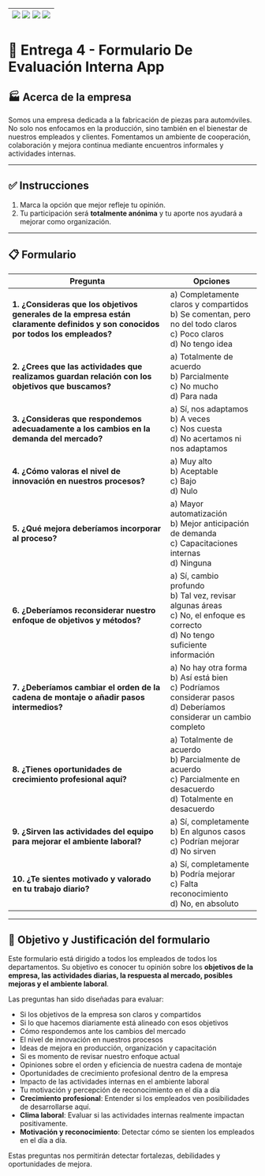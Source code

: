 | [![](https://img.shields.io/badge/-Inicio-FFF?style=flat&logo=Emlakjet&logoColor=black)](/README.md) [![](https://img.shields.io/badge/-Entrega_2-FFF?style=flat&logo=openstreetmap&logoColor=black)](/Entregas/Entrega-2/ModeloDeNegocio.md)  [![](https://img.shields.io/badge/-Entrega_3-FFF?style=flat&logo=openstreetmap&logoColor=black)](/Entregas/Entrega-3/DocumentoAnalisis.md)  [![](https://img.shields.io/badge/-Entrega_4-FFF?style=flat&logo=openstreetmap&logoColor=black)]()|
|:-:|

# 📄 Entrega 4 - Formulario De Evaluación Interna App

## 🏭 Acerca de la empresa

Somos una empresa dedicada a la fabricación de piezas para automóviles. No solo nos enfocamos en la producción, sino también en el bienestar de nuestros empleados y clientes. Fomentamos un ambiente de cooperación, colaboración y mejora continua mediante encuentros informales y actividades internas.

---

## ✅ Instrucciones

1. Marca la opción que mejor refleje tu opinión.
2. Tu participación será **totalmente anónima** y tu aporte nos ayudará a mejorar como organización.


---

## 📋 Formulario 

| Pregunta | Opciones |
|---------|----------|
| **1. ¿Consideras que los objetivos generales de la empresa están claramente definidos y son conocidos por todos los empleados?** | a) Completamente claros y compartidos<br>b) Se comentan, pero no del todo claros<br>c) Poco claros<br>d) No tengo idea |
| **2. ¿Crees que las actividades que realizamos guardan relación con los objetivos que buscamos?** | a) Totalmente de acuerdo<br>b) Parcialmente<br>c) No mucho<br>d) Para nada |
| **3. ¿Consideras que respondemos adecuadamente a los cambios en la demanda del mercado?** | a) Sí, nos adaptamos<br>b) A veces<br>c) Nos cuesta<br>d) No acertamos ni nos adaptamos |
| **4. ¿Cómo valoras el nivel de innovación en nuestros procesos?** | a) Muy alto<br>b) Aceptable<br>c) Bajo<br>d) Nulo |
| **5. ¿Qué mejora deberíamos incorporar al proceso?** | a) Mayor automatización<br>b) Mejor anticipación de demanda<br>c) Capacitaciones internas<br>d) Ninguna |
| **6. ¿Deberíamos reconsiderar nuestro enfoque de objetivos y métodos?** | a) Sí, cambio profundo<br>b) Tal vez, revisar algunas áreas<br>c) No, el enfoque es correcto<br>d) No tengo suficiente información |
| **7. ¿Deberíamos cambiar el orden de la cadena de montaje o añadir pasos intermedios?** | a) No hay otra forma<br>b) Así está bien<br>c) Podríamos considerar pasos<br>d) Deberíamos considerar un cambio completo |
| **8. ¿Tienes oportunidades de crecimiento profesional aquí?** | a) Totalmente de acuerdo<br>b) Parcialmente de acuerdo<br>c) Parcialmente en desacuerdo<br>d) Totalmente en desacuerdo |
| **9. ¿Sirven las actividades del equipo para mejorar el ambiente laboral?** | a) Sí, completamente<br>b) En algunos casos<br>c) Podrían mejorar<br>d) No sirven |
| **10. ¿Te sientes motivado y valorado en tu trabajo diario?** | a) Sí, completamente<br>b) Podría mejorar<br>c) Falta reconocimiento<br>d) No, en absoluto |

---

## 🎯 Objetivo y Justificación del formulario

Este formulario está dirigido a todos los empleados de todos los departamentos. Su objetivo es conocer tu opinión sobre los **objetivos de la empresa, las actividades diarias, la respuesta al mercado, posibles mejoras y el ambiente laboral**.

Las preguntas han sido diseñadas para evaluar:

- Si los objetivos de la empresa son claros y compartidos
- Si lo que hacemos diariamente está alineado con esos objetivos
- Cómo respondemos ante los cambios del mercado
- El nivel de innovación en nuestros procesos
- Ideas de mejora en producción, organización y capacitación
- Si es momento de revisar nuestro enfoque actual
- Opiniones sobre el orden y eficiencia de nuestra cadena de montaje
- Oportunidades de crecimiento profesional dentro de la empresa
- Impacto de las actividades internas en el ambiente laboral
- Tu motivación y percepción de reconocimiento en el día a día
- **Crecimiento profesional**: Entender si los empleados ven posibilidades de desarrollarse aquí.
- **Clima laboral**: Evaluar si las actividades internas realmente impactan positivamente.
- **Motivación y reconocimiento**: Detectar cómo se sienten los empleados en el día a día.

Estas preguntas nos permitirán detectar fortalezas, debilidades y oportunidades de mejora.




 
